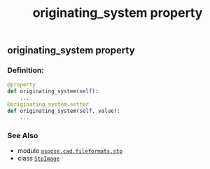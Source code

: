 ﻿---
title: originating_system property
second_title: Aspose.CAD for Python via .NET API References
description: 
type: docs
weight: 270
url: /python-net/aspose.cad.fileformats.stp/stpimage/originating_system/
is_root: false
---

## originating_system property

### Definition:
```python
@property
def originating_system(self):
    ...
@originating_system.setter
def originating_system(self, value):
    ...
```

### See Also
* module [`aspose.cad.fileformats.stp`](../../)
* class [`StpImage`](/cad/python-net/aspose.cad.fileformats.stp/stpimage)
